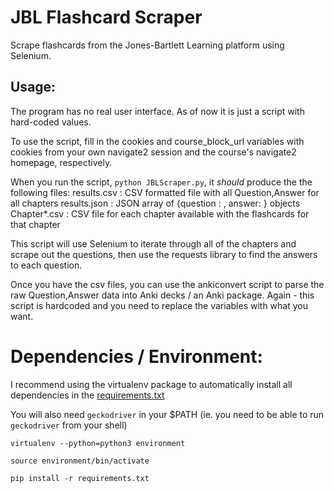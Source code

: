 # JBL Flashcard Scraper

Scrape flashcards from the Jones-Bartlett Learning platform using Selenium.

## Usage:

The program has no real user interface. As of now it is just a script with
hard-coded values.

To use the script, fill in the cookies and course_block_url variables with 
cookies from your own navigate2 session and the course's navigate2 homepage,
respectively.

When you run the script, `python JBLScraper.py`, it *should* produce the
the following files:
    results.csv : CSV formatted file with all Question,Answer for all chapters
    results.json : JSON array of {question : <str>, answer: <str>} objects
    Chapter*.csv : CSV file for each chapter available with the flashcards for
    that chapter

This script will use Selenium to iterate through all of the chapters and scrape
out the questions, then use the requests library to find the answers to each
question.

Once you have the csv files, you can use the ankiconvert script to parse the raw
Question,Answer data into Anki decks / an Anki package. Again - this script
is hardcoded and you need to replace the variables with what you want.

# Dependencies / Environment:

I recommend using the virtualenv package to automatically install all dependencies in the [requirements.txt](/requirements.txt)

You will also need `geckodriver` in your $PATH (ie. you need to be able to run `geckodriver` from your shell)

`virtualenv --python=python3 environment`

`source environment/bin/activate`

`pip install -r requirements.txt`
